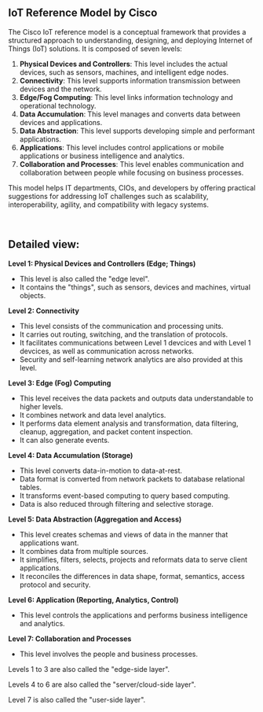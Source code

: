 ## IoT Reference Model by Cisco

The Cisco IoT reference model is a conceptual framework that provides a structured approach to understanding, designing, and deploying Internet of Things (IoT) solutions. It is composed of seven levels:

1. **Physical Devices and Controllers**: This level includes the actual devices, such as sensors, machines, and intelligent edge nodes.
2. **Connectivity**: This level supports information transmission between devices and the network.
3. **Edge/Fog Computing**: This level links information technology and operational technology.
4. **Data Accumulation**: This level manages and converts data between devices and applications.
5. **Data Abstraction**: This level supports developing simple and performant applications.
6. **Applications**: This level includes control applications or mobile applications or business intelligence and analytics.
7. **Collaboration and Processes**: This level enables communication and collaboration between people while focusing on business processes.

This model helps IT departments, CIOs, and developers by offering practical suggestions for addressing IoT challenges such as scalability, interoperability, agility, and compatibility with legacy systems.

<br>

## Detailed view:
**Level 1: Physical Devices and Controllers (Edge; Things)**
- This level is also called the "edge level".
- It contains the "things", such as sensors, devices and machines, virtual objects.

**Level 2: Connectivity**
- This level consists of the communication and processing units.
- It carries out routing, switching, and the translation of protocols.
- It facilitates communications between Level 1 devcices and with Level 1 devcices, as well as communication across networks.
- Security and self-learning network analytics are also provided at this level.

**Level 3: Edge (Fog) Computing**
- This level receives the data packets and outputs data understandable to higher levels.
- It combines network and data level analytics.
- It performs data element analysis and transformation, data filtering, cleanup, aggregation, and packet content inspection.
- It can also generate events.
 
**Level 4: Data Accumulation (Storage)**
- This level converts data-in-motion to data-at-rest.
- Data format is converted from network packets to database relational tables.
- It transforms event-based computing to query based computing.
- Data is also reduced through filtering and selective storage.

**Level 5: Data Abstraction (Aggregation and Access)**
- This level creates schemas and views of data in the manner that applications want.
- It combines data from multiple sources.
- It simplifies, filters, selects, projects and reformats data to serve client applications.
- It reconciles the differences in data shape, format, semantics, access protocol and security.

**Level 6: Application (Reporting, Analytics, Control)**
- This level controls the applications and performs business intelligence and analytics.

**Level 7: Collaboration and Processes**
- This level involves the people and business processes.


Levels 1 to 3 are also called the "edge-side layer".

Levels 4 to 6 are also called the "server/cloud-side layer".

Level 7 is also called the "user-side layer".
